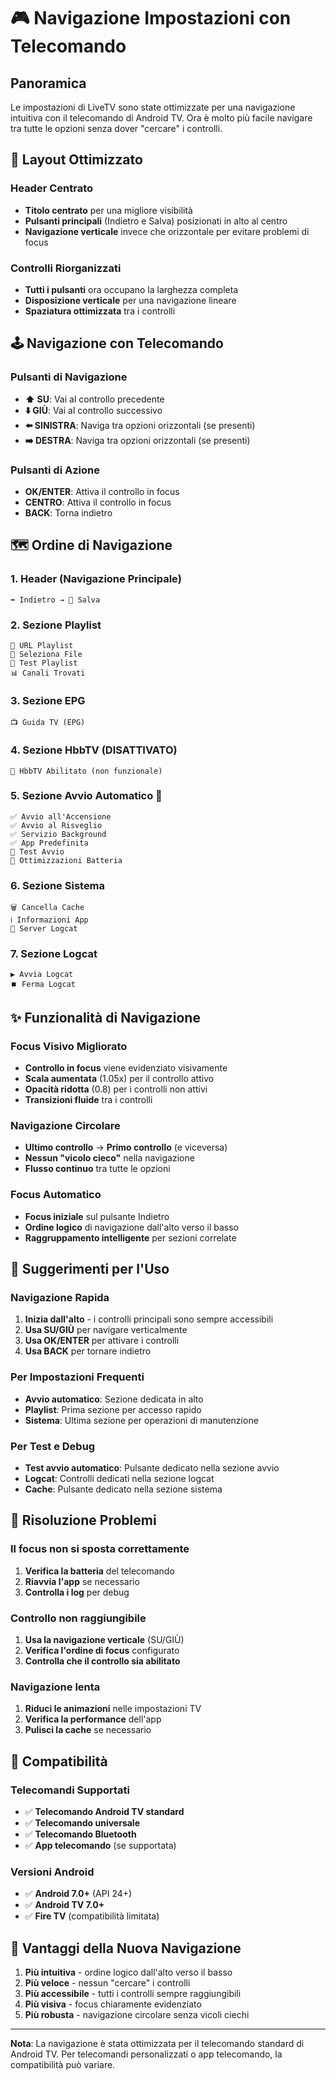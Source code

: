 # 🎮 Navigazione Impostazioni con Telecomando

## Panoramica

Le impostazioni di LiveTV sono state ottimizzate per una navigazione intuitiva con il telecomando di Android TV. Ora è molto più facile navigare tra tutte le opzioni senza dover "cercare" i controlli.

## 🎯 Layout Ottimizzato

### Header Centrato
- **Titolo centrato** per una migliore visibilità
- **Pulsanti principali** (Indietro e Salva) posizionati in alto al centro
- **Navigazione verticale** invece che orizzontale per evitare problemi di focus

### Controlli Riorganizzati
- **Tutti i pulsanti** ora occupano la larghezza completa
- **Disposizione verticale** per una navigazione lineare
- **Spaziatura ottimizzata** tra i controlli

## 🕹️ Navigazione con Telecomando

### Pulsanti di Navigazione
- **⬆️ SU**: Vai al controllo precedente
- **⬇️ GIÙ**: Vai al controllo successivo
- **⬅️ SINISTRA**: Naviga tra opzioni orizzontali (se presenti)
- **➡️ DESTRA**: Naviga tra opzioni orizzontali (se presenti)

### Pulsanti di Azione
- **OK/ENTER**: Attiva il controllo in focus
- **CENTRO**: Attiva il controllo in focus
- **BACK**: Torna indietro

## 🗺️ Ordine di Navigazione

### 1. Header (Navigazione Principale)
```
⬅️ Indietro → 💾 Salva
```

### 2. Sezione Playlist
```
📝 URL Playlist
📁 Seleziona File
🧪 Test Playlist
📊 Canali Trovati
```

### 3. Sezione EPG
```
📺 Guida TV (EPG)
```

### 4. Sezione HbbTV (DISATTIVATO)
```
📡 HbbTV Abilitato (non funzionale)
```

### 5. Sezione Avvio Automatico 🚀
```
✅ Avvio all'Accensione
✅ Avvio al Risveglio
✅ Servizio Background
✅ App Predefinita
🧪 Test Avvio
🔋 Ottimizzazioni Batteria
```

### 6. Sezione Sistema
```
🗑️ Cancella Cache
ℹ️ Informazioni App
🐛 Server Logcat
```

### 7. Sezione Logcat
```
▶️ Avvia Logcat
⏹️ Ferma Logcat
```

## ✨ Funzionalità di Navigazione

### Focus Visivo Migliorato
- **Controllo in focus** viene evidenziato visivamente
- **Scala aumentata** (1.05x) per il controllo attivo
- **Opacità ridotta** (0.8) per i controlli non attivi
- **Transizioni fluide** tra i controlli

### Navigazione Circolare
- **Ultimo controllo** → **Primo controllo** (e viceversa)
- **Nessun "vicolo cieco"** nella navigazione
- **Flusso continuo** tra tutte le opzioni

### Focus Automatico
- **Focus iniziale** sul pulsante Indietro
- **Ordine logico** di navigazione dall'alto verso il basso
- **Raggruppamento intelligente** per sezioni correlate

## 🔧 Suggerimenti per l'Uso

### Navigazione Rapida
1. **Inizia dall'alto** - i controlli principali sono sempre accessibili
2. **Usa SU/GIÙ** per navigare verticalmente
3. **Usa OK/ENTER** per attivare i controlli
4. **Usa BACK** per tornare indietro

### Per Impostazioni Frequenti
- **Avvio automatico**: Sezione dedicata in alto
- **Playlist**: Prima sezione per accesso rapido
- **Sistema**: Ultima sezione per operazioni di manutenzione

### Per Test e Debug
- **Test avvio automatico**: Pulsante dedicato nella sezione avvio
- **Logcat**: Controlli dedicati nella sezione logcat
- **Cache**: Pulsante dedicato nella sezione sistema

## 🚨 Risoluzione Problemi

### Il focus non si sposta correttamente
1. **Verifica la batteria** del telecomando
2. **Riavvia l'app** se necessario
3. **Controlla i log** per debug

### Controllo non raggiungibile
1. **Usa la navigazione verticale** (SU/GIÙ)
2. **Verifica l'ordine di focus** configurato
3. **Controlla che il controllo sia abilitato**

### Navigazione lenta
1. **Riduci le animazioni** nelle impostazioni TV
2. **Verifica la performance** dell'app
3. **Pulisci la cache** se necessario

## 📱 Compatibilità

### Telecomandi Supportati
- ✅ **Telecomando Android TV standard**
- ✅ **Telecomando universale**
- ✅ **Telecomando Bluetooth**
- ✅ **App telecomando** (se supportata)

### Versioni Android
- ✅ **Android 7.0+** (API 24+)
- ✅ **Android TV 7.0+**
- ✅ **Fire TV** (compatibilità limitata)

## 🎉 Vantaggi della Nuova Navigazione

1. **Più intuitiva** - ordine logico dall'alto verso il basso
2. **Più veloce** - nessun "cercare" i controlli
3. **Più accessibile** - tutti i controlli sempre raggiungibili
4. **Più visiva** - focus chiaramente evidenziato
5. **Più robusta** - navigazione circolare senza vicoli ciechi

---

**Nota**: La navigazione è stata ottimizzata per il telecomando standard di Android TV. Per telecomandi personalizzati o app telecomando, la compatibilità può variare.
